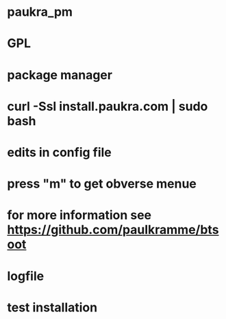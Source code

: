 # paukra_pm 
# GPL
# package manager
# curl -Ssl install.paukra.com | sudo bash
# edits in config file
# press "m" to get obverse menue
# for more information see https://github.com/paulkramme/btsoot
# logfile
# test installation
